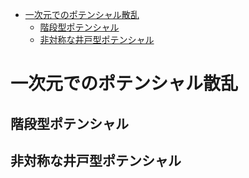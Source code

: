 
- [一次元でのポテンシャル散乱](#一次元でのポテンシャル散乱)
  - [階段型ポテンシャル](#階段型ポテンシャル)
  - [非対称な井戸型ポテンシャル](#非対称な井戸型ポテンシャル)




# 一次元でのポテンシャル散乱

## 階段型ポテンシャル

## 非対称な井戸型ポテンシャル







